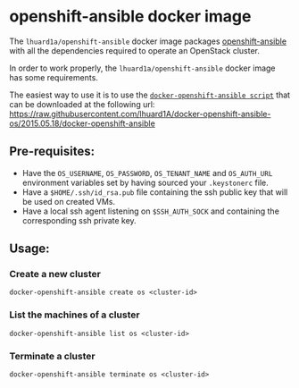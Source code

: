 openshift-ansible docker image
==============================

The `lhuard1a/openshift-ansible` docker image packages [openshift-ansible](https://github.com/openshift/openshift-ansible) with all the dependencies required to operate an OpenStack cluster.

In order to work properly, the `lhuard1a/openshift-ansible` docker image has some requirements.

The easiest way to use it is to use the [`docker-openshift-ansible script`](https://github.com/lhuard1A/docker-openshift-ansible-os/blob/2015.05.18/docker-openshift-ansible) that can be downloaded at the following url: https://raw.githubusercontent.com/lhuard1A/docker-openshift-ansible-os/2015.05.18/docker-openshift-ansible

Pre-requisites:
---------------

* Have the `OS_USERNAME`, `OS_PASSWORD`, `OS_TENANT_NAME` and `OS_AUTH_URL` environment variables set by having sourced your `.keystonerc` file.
* Have a `$HOME/.ssh/id_rsa.pub` file containing the ssh public key that will be used on created VMs.
* Have a local ssh agent listening on `$SSH_AUTH_SOCK` and containing the corresponding ssh private key.

Usage:
------

### Create a new cluster

```
docker-openshift-ansible create os <cluster-id>
```

### List the machines of a cluster

```
docker-openshift-ansible list os <cluster-id>
```

### Terminate a cluster

```
docker-openshift-ansible terminate os <cluster-id>
```
